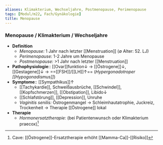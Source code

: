```yaml
---
aliases: Klimakterium, Wechseljahre, Postmenopause, Perimenopause
tags: [Modul/m22, Fach/Gynäkologie]
title: Menopause
---
```

### Menopause / Klimakterium / Wechseljahre
- **Definition**
	- *Menopause:* 1 Jahr nach letzter [[Menstruation]] (∅ Alter: 52. LJ)
	- *Perimenopause:* 1-2 Jahre um Menopause
	- *Postmenopause:* >1 Jahr nach letzter [[Menstruation]]
- **Pathophysiologie**:: [[Ovar]]funktion↓ → [[Östrogene]]↓, [[Gestagene]]↓ → ==[[FSH]]/[[LH]]↑== (*Hypergonadotroper [[Hypogonadismus]]*)
- **Symptome**:: [[Sympathikus]]↑
	- [[Tachykardie]], Schweißausbrüche, [[Schwindel]], [[Kopfschmerzen]], [[Obstipation]], Libido↓ 
	- [[Schlafstörung]], [[Depression]], Unruhe
	- *Vaginitis senilis:* Östrogenmangel → Schleimhautatrophie, Juckreiz, Trockenheit → Therapie [[Östrogene]] lokal
- **Therapie**
	- *Hormonersatztherapie:* (bei Patientenwunsch oder Klimakterium praecox)[^1]

[^1]: Cave: [[Östrogene]]-Ersatztherapie erhöht [[Mamma-Ca]]-[[Risiko]]